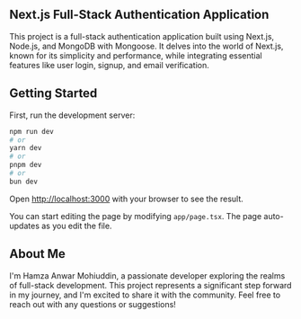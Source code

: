 ## Next.js Full-Stack Authentication Application
This project is a full-stack authentication application built using Next.js, Node.js, and MongoDB with Mongoose. It delves into the world of Next.js, known for its simplicity and performance, while integrating essential features like user login, signup, and email verification.

## Getting Started

First, run the development server:

```bash
npm run dev
# or
yarn dev
# or
pnpm dev
# or
bun dev
```

Open [http://localhost:3000](http://localhost:3000) with your browser to see the result.

You can start editing the page by modifying `app/page.tsx`. The page auto-updates as you edit the file.


## About Me
I'm Hamza Anwar Mohiuddin, a passionate developer exploring the realms of full-stack development. This project represents a significant step forward in my journey, and I'm excited to share it with the community. Feel free to reach out with any questions or suggestions!